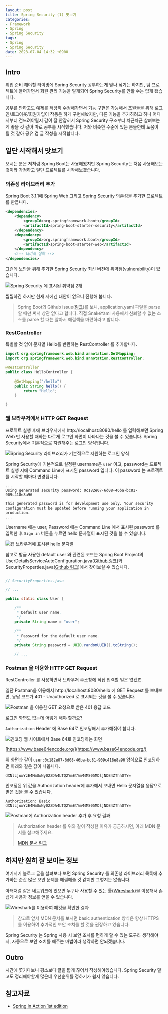```yaml
---
layout: post
title: Spring Security (1) 맛보기
categories:
- Framework
- Spring
- Spring Security
tags:
- Spring
- Spring Security
date: 2023-07-04 14:32 +0900
---
```

## Intro

취업 준비 해야할 타이밍에 Spring Security 공부하는게 맞나 싶기는 하지만, 팀 프로젝트에 들어가면서 회원 관리 기능을 맡게되어 Spring Security를 안할 수는 없게 됐습니다.

공부를 안하고도 예제를 적당히 수정해가면서 기능 구현은 가능해서 조원들을 위해 로그인/로그아웃/회원가입이 작동은 하게 구현해놨지만, 다른 기능을 추가하려고 하니 어디서부터 건드려야될지 감이 잘 안잡혀서 Spring Security 구조부터 차근차근 살펴보는게 좋을 것 같아 따로 공부를 시작했습니다. 저와 비슷한 수준에 있는 분들한테 도움이 될 것 같아 공유 겸 글 작성을 시작합니다.

## 일단 시작해서 맛보기

보시는 분은 저처럼 Spring Boot는 사용해봤지만 Spring Security는 처음 사용해보는 것이라 가정하고 일단 프로젝트를 시작해보겠습니다.

### 의존성 라이브러리 추가

Spring Boot 3.1.1에 Spring Web 그리고 Spring Security 의존성을 추가한 프로젝트를 만듭니다.

```xml
<dependencies>
    <dependency>
        <groupId>org.springframework.boot</groupId>
        <artifactId>spring-boot-starter-security</artifactId>
    </dependency>
    <dependency>
        <groupId>org.springframework.boot</groupId>
        <artifactId>spring-boot-starter-web</artifactId>
    </dependency>
    <!-- 나머지 생략 -->
</dependencies>
```

그런데 보안을 위해 추가한 Spring Security 최신 버전에 취약점(vulnerability)이 있습니다.

![Spring Security 에 표시된 취약점 2개](/assets/img/2023-07-04-study-spring-security-1-just-do-it/01-vulnerability-in-spring-security.png)

찝찝하긴 하지만 현재 저에겐 대안이 없으니 진행해 봅니다.

>Spring Boot의 Github issue([링크](https://github.com/spring-projects/spring-boot/issues/33457))를 보니, application.yaml 파일을 parse 할 때만 써서 상관 없다고 합니다. 직접 SnakeYaml 사용해서 신뢰할 수 없는 소스를 parse 할 때는 알아서 해결책을 마련하라고 합니다.

### RestController

특별할 것 없이 문자열 Hello를 반환하는 RestController 를 추가합니다.

```java
import org.springframework.web.bind.annotation.GetMapping;
import org.springframework.web.bind.annotation.RestController;

@RestController
public class HelloController {

    @GetMapping("/hello")
    public String hello() {
        return "Hello";
    }

}
```

### 웹 브라우저에서 HTTP GET Request

프로젝트 실행 후에 브라우저에서 http://localhost:8080/hello 를 입력해보면 Spring Web 만 사용할 때와는 다르게 로그인 화면이 나타나는 것을 볼 수 있습니다. Spring Security에서 기본적으로 지원해주는 로그인 양식입니다.

![Spring Security 라이브러리가 기본적으로 지원하는 로그인 양식](/assets/img/2023-07-04-study-spring-security-1-just-do-it/02-please-sign-in.png)

Spring Security에 기본적으로 설정된 username은 `user` 이고, password는 프로젝트 실행 시에 Command Line에 표시된 password 입니다. 이 password 는 프로젝트를 시작할 때마다 변경됩니다.

```
...
Using generated security password: 0c182e07-6d08-46ba-bc81-909c418e8a96

This generated password is for development use only. Your security configuration must be updated before running your application in production.
...
```

Username 에는 user, Password 에는 Command Line 에서 표시된 password 를 입력한 후 `Sign in` 버튼을 누르면 hello 문자열이 표시된 것을 볼 수 있습니다.

![웹 브라우저에 표시된 hello 문자열](/assets/img/2023-07-04-study-spring-security-1-just-do-it/03-hello-in-web-browser.png)

참고로 방금 사용한 default user 와 관련된 코드는 Spring Boot Project의 UserDetailsServiceAutoConfiguration.java([Github 링크](https://github.com/spring-projects/spring-boot/blob/ce8253ea951eec2e857f3a9d9f6c3135029f91c8/spring-boot-project/spring-boot-autoconfigure/src/main/java/org/springframework/boot/autoconfigure/security/servlet/UserDetailsServiceAutoConfiguration.java))와 SecurityProperties.java([Github 링크](https://github.com/spring-projects/spring-boot/blob/ce8253ea951eec2e857f3a9d9f6c3135029f91c8/spring-boot-project/spring-boot-autoconfigure/src/main/java/org/springframework/boot/autoconfigure/security/SecurityProperties.java))에서 찾아보실 수 있습니다.

```java

// SecurityProperties.java

// ...

public static class User {

    /**
     * Default user name.
     */
    private String name = "user";

    /**
     * Password for the default user name.
     */
    private String password = UUID.randomUUID().toString();

    // ...
```

### Postman 을 이용한 HTTP GET Request

RestController 를 사용하면서 브라우저 주소창에 직접 입력할 일은 없겠죠.

일단 Postman을 이용해서 http://localhost:8080/hello 에 GET Request 를 보내보면, 응답 코드가 401 - Unauthorized 로 표시되는 것을 볼 수 있습니다.

![Postman 을 이용한 GET 요청으로 받은 401 응답 코드](/assets/img/2023-07-04-study-spring-security-1-just-do-it/04-401-in-postman.png)

로그인 화면도 없는데 어떻게 해야 할까요?

`Authorization` Header 에 Base 64로 인코딩해서 추가해줘야 합니다.

![인코딩 웹 사이트에서 Base 64로 인코딩하는 화면](/assets/img/2023-07-04-study-spring-security-1-just-do-it/05-encode-user-cridential.png)

[https://www.base64encode.org/](https://www.base64encode.org/)

위 화면과 같이 `user:0c182e07-6d08-46ba-bc81-909c418e8a96` 양식으로 인코딩하면 아래와 같은 값이 나옵니다.

```
dXNlcjowYzE4MmUwNy02ZDA4LTQ2YmEtYmM4MS05MDljNDE4ZThhOTY=
```

인코딩된 위 값을 Authorization header에 추가해서 보내면 Hello 문자열을 응답으로 받은 것을 볼 수 있습니다.

```
Authorization: Basic dXNlcjowYzE4MmUwNy02ZDA4LTQ2YmEtYmM4MS05MDljNDE4ZThhOTY=
```

![Postman에 Authorization header 추가 후 요청 결과](/assets/img/2023-07-04-study-spring-security-1-just-do-it/06-200-in-postman.png)

> Authorization header 를 위와 같이 작성한 이유가 궁금하시면, 아래 MDN 문서를 참고해주세요.
> 
> [MDN 문서 링크](https://developer.mozilla.org/en-US/docs/Web/HTTP/Headers/Authorization#basic_authentication)

## 하지만 훤히 잘 보이는 정보

여기저기 블로그 글을 살펴보다 보면 Spring Security 를 의존성 라이브러리 목록에 추가하는 순간 많은 보안 문제를 해결해줄 것 같지만 그렇지는 않습니다.

아래처럼 같은 네트워크에 있으면 누구나 사용할 수 있는 툴([Wireshark](https://www.wireshark.org/))을 이용해서 손쉽게 사용자 정보를 얻을 수 있습니다.

![Wireshark를 이용하여 패킷을 확인한 결과](/assets/img/2023-07-04-study-spring-security-1-just-do-it/07-wireshark.png)

>참고로 앞서 MDN 문서를 보시면 basic authentication 방식은 항상 HTTPS 를 이용하여 추가적인 보안 조치를 할 것을 권장하고 있습니다.

Spring Security 는 Spring 사용 시 보안 조치를 편하게 할 수 있는 도구라 생각해야지, 자동으로 보안 조치를 해주는 마법이라 생각하면 안되겠습니다.

## Outro

시간에 쫓기다보니 평소보다 글을 짧게 끊어서 작성해야겠습니다. Spring Security 말고도 정리해야할게 많은데 우선순위를 정하기가 쉽지 않습니다.

## 참고자료
- [Spring in Action 1st edition](https://www.manning.com/books/spring-security-in-action)